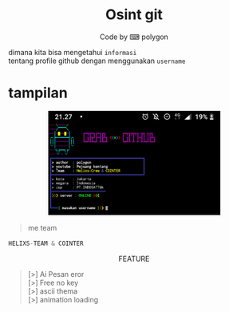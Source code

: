 <h1 align="center">
   Osint git
</h1>
</div>

<p align="center">
  Code by ⌨ polygon
</p>

dimana kita bisa
mengetahui `informasi`               
tentang profile github dengan menggunakan `username`

# tampilan
<p align="center">
<img src="https://github.com/Bayu12345677/git-Osint/blob/main/20211110_122559.png" width="345" title="Menu" alt="Menu">
</p>


> me team
```python
HELIXS-TEAM & COINTER
```

<p align="center">
 FEATURE
</p>

> [>] Ai Pesan eror                 
> [>] Free no key            
> [>] ascii thema            
> [>] animation loading          

